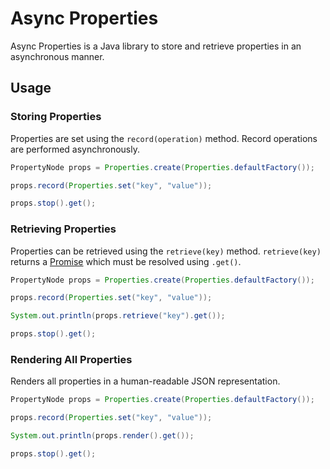 # Async Properties

Async Properties is a Java library to store and retrieve properties in an asynchronous manner.

## Usage

### Storing Properties

Properties are set using the `record(operation)` method. Record operations are performed asynchronously. 

```java
PropertyNode props = Properties.create(Properties.defaultFactory());

props.record(Properties.set("key", "value"));

props.stop().get();

```

### Retrieving Properties

Properties can be retrieved using the `retrieve(key)` method. `retrieve(key)` returns a [Promise](http://modules.appjangle.com/java-promise/latest/apidocs/de/mxro/promise/Promise.html)
 which must be resolved using `.get()`.

```java
PropertyNode props = Properties.create(Properties.defaultFactory());

props.record(Properties.set("key", "value"));

System.out.println(props.retrieve("key").get());

props.stop().get();

```

### Rendering All Properties

Renders all properties in a human-readable JSON representation.

```java
PropertyNode props = Properties.create(Properties.defaultFactory());

props.record(Properties.set("key", "value"));

System.out.println(props.render().get());

props.stop().get();

```